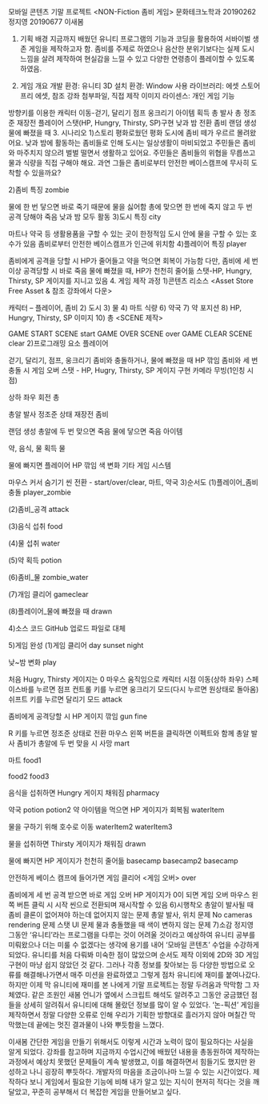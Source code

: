 모바일 콘텐츠 기말 프로젝트
<NON-Fiction 좀비 게임>
문화테크노학과 20190262 정지영 20190677 이새봄

1. 기획 배경
지금까지 배웠던 유니티 프로그램의 기능과 코딩을 활용하여 서바이벌 생존 게임을 제작하고자 함. 좀비를 주제로 하였으나 음산한 분위기보다는 실제 도시 느낌을 살려 제작하여 현실감을 느낄 수 있고 다양한 연령층이 플레이할 수 있도록 하였음.

2. 게임 개요
개발 환경: 유니티 3D
설치 환경: Window
사용 라이브러리: 에셋 스토어 프리 에셋, 참조 강좌 첨부파일, 직접 제작 이미지
라이센스: 개인
게임 기능

방향키를 이용한 캐릭터 이동-걷기, 달리기
점프
웅크리기
아이템 획득
총 발사
총 정조준
재장전
플레이어 스탯(HP, Hungry, Thirsty, SP)구현
낮과 밤 전환
좀비 랜덤 생성
물에 빠졌을 때
3. 시나리오
1)스토리
평화로웠던 평화 도시에 좀비 떼가 우르르 몰려왔어요. 낮과 밤에 활동하는 좀비들로 인해 도시는 일상생활이 마비되었고 주민들은 좀비와 마주치지 않으려 벌벌 떨면서 생활하고 있어요. 주민들은 좀비들의 위협을 무릅쓰고 물과 식량을 직접 구해야 해요. 과연 그들은 좀비로부터 안전한 베이스캠프에 무사히 도착할 수 있을까요?

2)좀비 특징
zombie

물에 한 번 닿으면 바로 죽기 때문에 물을 싫어함
총에 맞으면 한 번에 죽지 않고 두 번 공격 당해야 죽음
낮과 밤 모두 활동
3)도시 특징
city

마트나 약국 등 생활용품을 구할 수 있는 곳이 한정적임
도시 안에 물을 구할 수 있는 호수가 있음
좀비로부터 안전한 베이스캠프가 인근에 위치함
4)플레이어 특징
player

좀비에게 공격을 당할 시 HP가 줄어들고 약을 먹으면 회복이 가능함
다만, 좀비에 세 번 이상 공격당할 시 바로 죽음
물에 빠졌을 때, HP가 천천히 줄어듦
스탯-HP, Hungry, Thirsty, SP 게이지를 지니고 있음
4. 게임 제작 과정
1)콘텐츠 리소스
<Asset Store Free Asset & 참조 강좌에서 다운>

캐릭터 – 플레이어, 좀비 2) 도시 3) 물 4) 마트
식량 6) 약국 7) 약 포지션 8) HP, Hungry, Thirsty, SP 이미지 10) 총
<SCENE 제작>

GAME START SCENE
start
GAME OVER SCENE
over
GAME CLEAR SCENE
clear
2)프로그래밍 요소
플레이어

걷기, 달리기, 점프, 웅크리기
좀비와 충돌하거나, 물에 빠졌을 때 HP 깎임
좀비와 세 번 충돌 시 게임 오버
스탯 - HP, Hugry, Thirsty, SP 게이지 구현
카메라 무빙(1인칭 시점)

상하 좌우 회전
총

총알 발사
정조준 상태
재장전
좀비

랜덤 생성
총알에 두 번 맞으면 죽음
물에 닿으면 죽음
아이템

약, 음식, 물 획득
물

물에 빠지면 플레이어 HP 깎임
색 변화
기타 게임 시스템

마우스 커서 숨기기
씬 전환 - start/over/clear, 마트, 약국
3)순서도
(1)플레이어_좀비 충돌
player_zombie

(2)좀비_공격
attack

(3)음식 섭취
food

(4)물 섭취
water

(5)약 획득
potion

(6)좀비_물
zombie_water

(7)개임 클리어
gameclear

(8)플레이어_물에 빠졌을 때
drawn

4)소스 코드
GitHub 업로드 파일로 대체

5)게임 완성
(1)게임 클리어
day sunset night

낮~밤 변화
play

처음 Hugry, Thirsty 게이지는 0
마우스 움직임으로 캐릭터 시점 이동(상하 좌우)
스페이스바를 누르면 점프
컨트롤 키를 누르면 웅크리기 모드(다시 누르면 원상태로 돌아옴)
쉬프트 키를 누르면 달리기 모드
attack

좀비에게 공격당할 시 HP 게이지 깎임
gun fine

R 키를 누르면 정조준 상태로 전환
마우스 왼쪽 버튼을 클릭하면 이펙트와 함께 총알 발사
좀비가 총알에 두 번 맞을 시 사망
mart

마트
food1

food2 food3

음식을 섭취하면 Hungry 게이지 채워짐
pharmacy

약국
potion
potion2
약 아이템을 먹으면 HP 게이지가 회복됨
waterItem

물을 구하기 위해 호수로 이동
waterItem2 waterItem3

물을 섭취하면 Thirsty 게이지가 채워짐
drawn

물에 빠지면 HP 게이지가 천천히 줄어듦
basecamp
basecamp2 basecamp

안전하게 베이스 캠프에 들어가면 게임 클리어
<게임 오버>
over

좀비에게 세 번 공격 받으면 바로 게임 오버
HP 게이지가 0이 되면 게임 오버
마우스 왼쪽 버튼 클릭 시 시작 씬으로 전환되며 재시작할 수 있음
6)시행착오
총알이 발사될 때 좀비 클론이 없어져야 하는데 없어지지 않는 문제
총알 발사, 위치 문제
No cameras rendering 문제
스탯 UI 문제
물과 충돌했을 때 색이 변하지 않는 문제
7)소감
정지영
그동안 ‘유니티’라는 프로그램을 다루는 것이 어려울 것이라고 예상하여 유니티 공부를 미뤄왔으나 더는 미룰 수 없겠다는 생각에 용기를 내어 ‘모바일 콘텐츠’ 수업을 수강하게 되었다. 유니티를 처음 다뤄봐 미숙한 점이 많았으며 순서도 제작 이외에 2D와 3D 게임 구현이 마냥 쉽지 않았던 것 같다. 그러나 각종 정보를 찾아보는 등 다양한 방법으로 오류를 해결해나가면서 매주 미션을 완료하였고 그렇게 점차 유니티에 재미를 붙여나갔다. 하지만 이제 막 유니티에 재미를 본 나에게 기말 프로젝트는 정말 두려움과 막막함 그 자체였다. 같은 조원인 새봄 언니가 옆에서 스크립트 해석도 알려주고 그동안 궁금했던 점들을 상세히 알려줘서 유니티에 대해 몰랐던 정보를 많이 알 수 있었다. ‘논-픽션’ 게임을 제작하면서 정말 다양한 오류로 인해 우리가 기획한 방향대로 흘러가지 않아 며칠간 막막했는데 끝에는 멋진 결과물이 나와 뿌듯함을 느꼈다.

이새봄
간단한 게임을 만들기 위해서도 이렇게 시간과 노력이 많이 필요하다는 사실을 알게 되었다. 강좌를 참고하며 지금까지 수업시간에 배웠던 내용을 총동원하여 제작하는 과정에서 예상치 못했던 문제들이 계속 발생했고, 이를 해결하면서 힘들기도 했지만 완성하고 나니 굉장히 뿌듯하다. 개발자의 마음을 조금이나마 느낄 수 있는 시간이었다. 제작하다 보니 게임에서 필요한 기능에 비해 내가 알고 있는 지식이 현저히 적다는 것을 깨달았고, 꾸준히 공부해서 더 복잡한 게임을 만들어보고 싶다.
